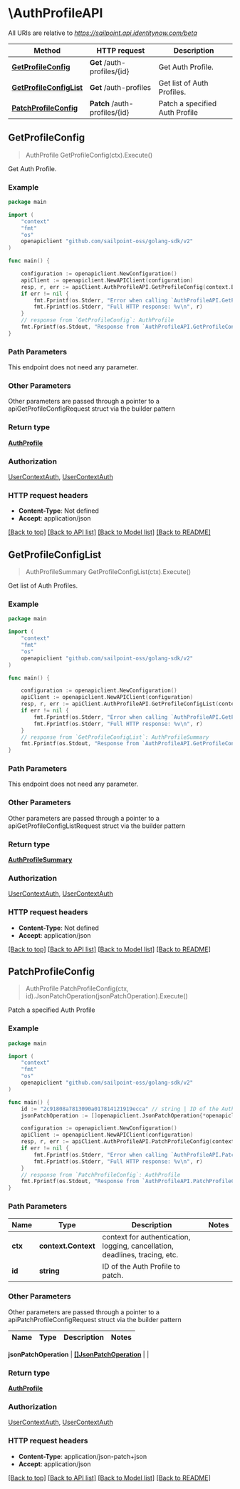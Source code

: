# \AuthProfileAPI

All URIs are relative to *https://sailpoint.api.identitynow.com/beta*

Method | HTTP request | Description
------------- | ------------- | -------------
[**GetProfileConfig**](AuthProfileAPI.md#GetProfileConfig) | **Get** /auth-profiles/{id} | Get Auth Profile.
[**GetProfileConfigList**](AuthProfileAPI.md#GetProfileConfigList) | **Get** /auth-profiles | Get list of Auth Profiles.
[**PatchProfileConfig**](AuthProfileAPI.md#PatchProfileConfig) | **Patch** /auth-profiles/{id} | Patch a specified Auth Profile



## GetProfileConfig

> AuthProfile GetProfileConfig(ctx).Execute()

Get Auth Profile.



### Example

```go
package main

import (
    "context"
    "fmt"
    "os"
    openapiclient "github.com/sailpoint-oss/golang-sdk/v2"
)

func main() {

    configuration := openapiclient.NewConfiguration()
    apiClient := openapiclient.NewAPIClient(configuration)
    resp, r, err := apiClient.AuthProfileAPI.GetProfileConfig(context.Background()).Execute()
    if err != nil {
        fmt.Fprintf(os.Stderr, "Error when calling `AuthProfileAPI.GetProfileConfig``: %v\n", err)
        fmt.Fprintf(os.Stderr, "Full HTTP response: %v\n", r)
    }
    // response from `GetProfileConfig`: AuthProfile
    fmt.Fprintf(os.Stdout, "Response from `AuthProfileAPI.GetProfileConfig`: %v\n", resp)
}
```

### Path Parameters

This endpoint does not need any parameter.

### Other Parameters

Other parameters are passed through a pointer to a apiGetProfileConfigRequest struct via the builder pattern


### Return type

[**AuthProfile**](AuthProfile.md)

### Authorization

[UserContextAuth](../README.md#UserContextAuth), [UserContextAuth](../README.md#UserContextAuth)

### HTTP request headers

- **Content-Type**: Not defined
- **Accept**: application/json

[[Back to top]](#) [[Back to API list]](../README.md#documentation-for-api-endpoints)
[[Back to Model list]](../README.md#documentation-for-models)
[[Back to README]](../README.md)


## GetProfileConfigList

> AuthProfileSummary GetProfileConfigList(ctx).Execute()

Get list of Auth Profiles.



### Example

```go
package main

import (
    "context"
    "fmt"
    "os"
    openapiclient "github.com/sailpoint-oss/golang-sdk/v2"
)

func main() {

    configuration := openapiclient.NewConfiguration()
    apiClient := openapiclient.NewAPIClient(configuration)
    resp, r, err := apiClient.AuthProfileAPI.GetProfileConfigList(context.Background()).Execute()
    if err != nil {
        fmt.Fprintf(os.Stderr, "Error when calling `AuthProfileAPI.GetProfileConfigList``: %v\n", err)
        fmt.Fprintf(os.Stderr, "Full HTTP response: %v\n", r)
    }
    // response from `GetProfileConfigList`: AuthProfileSummary
    fmt.Fprintf(os.Stdout, "Response from `AuthProfileAPI.GetProfileConfigList`: %v\n", resp)
}
```

### Path Parameters

This endpoint does not need any parameter.

### Other Parameters

Other parameters are passed through a pointer to a apiGetProfileConfigListRequest struct via the builder pattern


### Return type

[**AuthProfileSummary**](AuthProfileSummary.md)

### Authorization

[UserContextAuth](../README.md#UserContextAuth), [UserContextAuth](../README.md#UserContextAuth)

### HTTP request headers

- **Content-Type**: Not defined
- **Accept**: application/json

[[Back to top]](#) [[Back to API list]](../README.md#documentation-for-api-endpoints)
[[Back to Model list]](../README.md#documentation-for-models)
[[Back to README]](../README.md)


## PatchProfileConfig

> AuthProfile PatchProfileConfig(ctx, id).JsonPatchOperation(jsonPatchOperation).Execute()

Patch a specified Auth Profile



### Example

```go
package main

import (
    "context"
    "fmt"
    "os"
    openapiclient "github.com/sailpoint-oss/golang-sdk/v2"
)

func main() {
    id := "2c91808a7813090a017814121919ecca" // string | ID of the Auth Profile to patch.
    jsonPatchOperation := []openapiclient.JsonPatchOperation{*openapiclient.NewJsonPatchOperation("replace", "/description")} // []JsonPatchOperation | 

    configuration := openapiclient.NewConfiguration()
    apiClient := openapiclient.NewAPIClient(configuration)
    resp, r, err := apiClient.AuthProfileAPI.PatchProfileConfig(context.Background(), id).JsonPatchOperation(jsonPatchOperation).Execute()
    if err != nil {
        fmt.Fprintf(os.Stderr, "Error when calling `AuthProfileAPI.PatchProfileConfig``: %v\n", err)
        fmt.Fprintf(os.Stderr, "Full HTTP response: %v\n", r)
    }
    // response from `PatchProfileConfig`: AuthProfile
    fmt.Fprintf(os.Stdout, "Response from `AuthProfileAPI.PatchProfileConfig`: %v\n", resp)
}
```

### Path Parameters


Name | Type | Description  | Notes
------------- | ------------- | ------------- | -------------
**ctx** | **context.Context** | context for authentication, logging, cancellation, deadlines, tracing, etc.
**id** | **string** | ID of the Auth Profile to patch. | 

### Other Parameters

Other parameters are passed through a pointer to a apiPatchProfileConfigRequest struct via the builder pattern


Name | Type | Description  | Notes
------------- | ------------- | ------------- | -------------

 **jsonPatchOperation** | [**[]JsonPatchOperation**](JsonPatchOperation.md) |  | 

### Return type

[**AuthProfile**](AuthProfile.md)

### Authorization

[UserContextAuth](../README.md#UserContextAuth), [UserContextAuth](../README.md#UserContextAuth)

### HTTP request headers

- **Content-Type**: application/json-patch+json
- **Accept**: application/json

[[Back to top]](#) [[Back to API list]](../README.md#documentation-for-api-endpoints)
[[Back to Model list]](../README.md#documentation-for-models)
[[Back to README]](../README.md)


